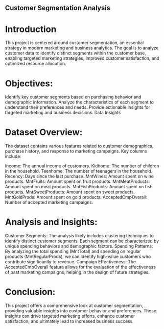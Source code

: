 ## Customer Segmentation Analysis
# Introduction
This project is centered around customer segmentation, an essential strategy in modern marketing and business analytics. The goal is to analyze customer data to identify distinct segments within the customer base, enabling targeted marketing strategies, improved customer satisfaction, and optimized resource allocation.

# Objectives:
Identify key customer segments based on purchasing behavior and demographic information.
Analyze the characteristics of each segment to understand their preferences and needs.
Provide actionable insights for targeted marketing and business decisions.
Data Insights

# Dataset Overview:
The dataset contains various features related to customer demographics, purchase history, and response to marketing campaigns. Key columns include:

Income: The annual income of customers.
Kidhome: The number of children in the household.
Teenhome: The number of teenagers in the household.
Recency: Days since the last purchase.
MntWines: Amount spent on wine products.
MntFruits: Amount spent on fruit products.
MntMeatProducts: Amount spent on meat products.
MntFishProducts: Amount spent on fish products.
MntSweetProducts: Amount spent on sweet products.
MntGoldProds: Amount spent on gold products.
AcceptedCmpOverall: Number of accepted marketing campaigns.

# Analysis and Insights:
Customer Segments: The analysis likely includes clustering techniques to identify distinct customer segments. Each segment can be characterized by unique spending behaviors and demographic factors.
Spending Patterns: By analyzing the total spending (MntTotal) and spending on regular products (MntRegularProds), we can identify high-value customers who contribute significantly to revenue.
Campaign Effectiveness: The AcceptedCmpOverall feature allows for the evaluation of the effectiveness of past marketing campaigns, helping in the design of future strategies.

# Conclusion:
This project offers a comprehensive look at customer segmentation, providing valuable insights into customer behavior and preferences. These insights can drive targeted marketing efforts, enhance customer satisfaction, and ultimately lead to increased business success.
